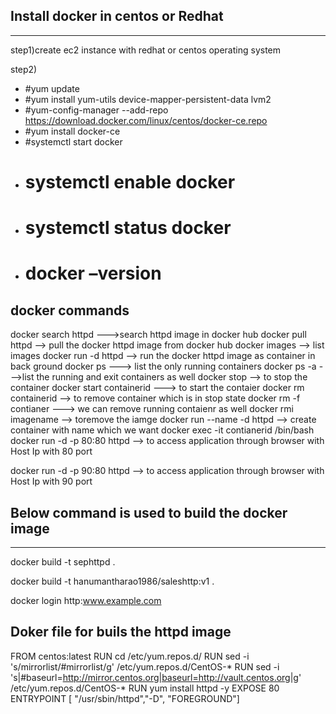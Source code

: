 ## Install docker in centos or Redhat
------
step1)create ec2 instance with redhat or centos operating system

step2)
- #yum update
- #yum install yum-utils device-mapper-persistent-data lvm2
- #yum-config-manager --add-repo      https://download.docker.com/linux/centos/docker-ce.repo
- #yum install docker-ce
- #systemctl start docker
- # systemctl enable docker
- # systemctl status docker
- # docker –version


## docker commands
docker search httpd --->search httpd image in docker hub
docker pull httpd    --> pull the docker httpd image from docker hub
docker images  --> list images
docker run -d httpd  --> run the docker httpd  image as container in back ground
docker ps ---> list the only running containers
docker ps -a --->list the running and exit containers as well
docker stop <containerid>  --> to stop the container
docker start containerid   ---> to start the contaier
docker rm containerid  --> to remove container which is in stop state
docker rm -f contianer  --->  we can remove running contaienr as well
docker rmi imagename  --> toremove the iamge
docker run --name <contianername> -d httpd  --> create container with name which we want
docker exec -it contianerid /bin/bash
docker run -d -p 80:80 httpd  --> to access application through browser with Host Ip with 80 port

docker run -d -p 90:80 httpd  --> to access application through browser with Host Ip with 90 port

## Below command is used to build the docker image
------------------------------------------
docker build -t sephttpd .

docker build -t hanumantharao1986/saleshttp:v1 . 

docker login http:www.example.com

## Doker file for  buils the httpd image
FROM centos:latest
RUN cd /etc/yum.repos.d/
RUN sed -i 's/mirrorlist/#mirrorlist/g' /etc/yum.repos.d/CentOS-*
RUN sed -i 's|#baseurl=http://mirror.centos.org|baseurl=http://vault.centos.org|g' /etc/yum.repos.d/CentOS-*
RUN yum install httpd -y
EXPOSE 80
ENTRYPOINT [ "/usr/sbin/httpd","-D", "FOREGROUND"]


